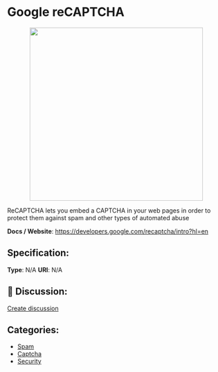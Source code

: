 # Google reCAPTCHA
<p align="center">
    <img width="400" src="https://raw.githubusercontent.com/apis-list/apis-list/main/apis/google-recaptcha/logo_256x256.png" />
</p>

ReCAPTCHA lets you embed a CAPTCHA in your web pages in order to protect them against spam and other types of automated abuse

**Docs / Website**: https://developers.google.com/recaptcha/intro?hl=en

## Specification:
**Type**:  N/A 
**URI**:  N/A 

## 💬 Discussion:
[Create discussion](https://github.com/apis-list/apis-list/discussions/new)

## Categories:
- [Spam](https://github.com/apis-list/apis-list#spam)
- [Captcha](https://github.com/apis-list/apis-list#captcha)
- [Security](https://github.com/apis-list/apis-list#security)



